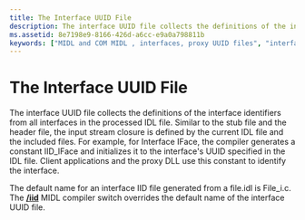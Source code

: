 ```yaml
---
title: The Interface UUID File
description: The interface UUID file collects the definitions of the interface identifiers from all interfaces in the processed IDL file.
ms.assetid: 8e7198e9-8166-426d-a6cc-e9a0a798811b
keywords: ["MIDL and COM MIDL , interfaces, proxy UUID files", "interface UUID file MIDL"]
---
```


# The Interface UUID File

The interface UUID file collects the definitions of the interface identifiers from all interfaces in the processed IDL file. Similar to the stub file and the header file, the input stream closure is defined by the current IDL file and the included files. For example, for Interface IFace, the compiler generates a constant IID\_IFace and initializes it to the interface's UUID specified in the IDL file. Client applications and the proxy DLL use this constant to identify the interface.

The default name for an interface IID file generated from a file.idl is File\_i.c. The [**/iid**](-iid.md) MIDL compiler switch overrides the default name of the interface UUID file.

 

 




